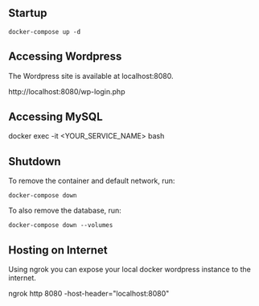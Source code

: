 
## Startup

`docker-compose up -d `

## Accessing Wordpress

The Wordpress site is available at localhost:8080.

http://localhost:8080/wp-login.php

## Accessing MySQL

docker exec -it <YOUR_SERVICE_NAME> bash


## Shutdown

To remove the container and default network, run:

`docker-compose down`

To also remove the database, run:

`docker-compose down --volumes`

## Hosting on Internet
Using ngrok you can expose your local docker wordpress instance to the internet.

ngrok http 8080 -host-header="localhost:8080"
